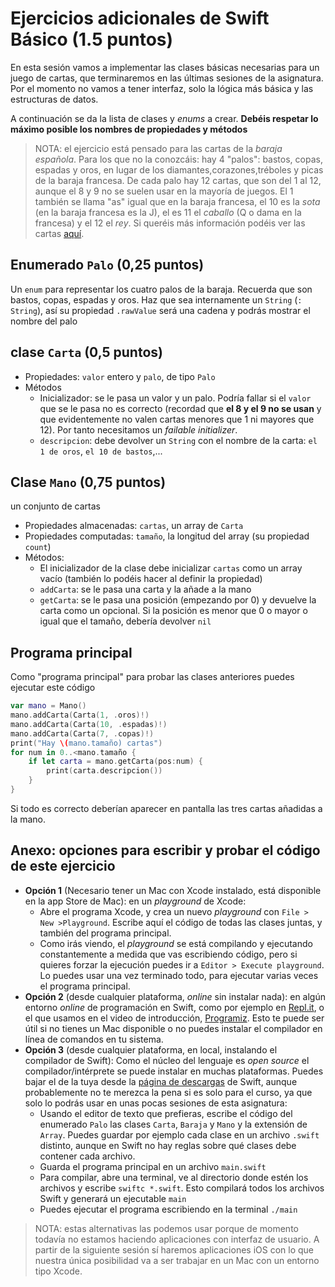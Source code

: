 # Ejercicios adicionales de Swift Básico (1.5 puntos)


En esta sesión vamos a implementar las clases básicas necesarias para un juego de cartas, que terminaremos en las últimas sesiones de la asignatura. Por el momento no vamos a tener interfaz, solo la lógica más básica y las estructuras de datos.

A continuación se da la lista de clases y *enums* a crear. **Debéis respetar lo máximo posible los nombres de propiedades y métodos**

> NOTA: el ejercicio está pensado para las cartas de la *baraja española*. Para los que no la conozcáis: hay 4 "palos": bastos, copas, espadas y oros, en lugar de los diamantes,corazones,tréboles y picas de la baraja francesa. De cada palo hay 12 cartas, que son del 1 al 12, aunque el 8 y 9 no se suelen usar en la mayoría de juegos. El 1 también se llama "as" igual que en la baraja francesa, el 10 es la *sota* (en la baraja francesa es la J), el es 11 el *caballo* (Q o dama en la francesa) y el 12 el *rey*. Si queréis más información podéis ver las cartas [aquí](http://www.salonhogar.net/Enciclopedia/Baraja_espanola/Indice.htm).

## Enumerado `Palo` (0,25 puntos)

Un `enum` para representar los cuatro palos de la baraja. Recuerda que son bastos, copas, espadas y oros. Haz que sea internamente un `String` (`: String`), así su propiedad `.rawValue` será una cadena y podrás mostrar el nombre del palo

## clase `Carta` (0,5 puntos)

- Propiedades: `valor` entero y  `palo`, de tipo `Palo`
- Métodos
    + Inicializador: se le pasa un valor y un palo. Podría fallar si el `valor` que se le pasa no es correcto (recordad que **el 8 y el 9 no se usan** y que evidentemente no valen cartas menores que 1 ni mayores que 12). Por tanto necesitamos un *failable initializer*.
    + `descripcion`: debe devolver un `String` con el nombre de la carta: `el 1 de oros`, `el 10 de bastos`,...
  
## Clase `Mano` (0,75 puntos)

un conjunto de cartas

- Propiedades almacenadas: `cartas`, un array de `Carta`
- Propiedades computadas: `tamaño`, la longitud del array (su propiedad `count`)
- Métodos:
    + El inicializador de la clase debe inicializar `cartas` como un array vacío (también lo podéis hacer al definir la propiedad)
    + `addCarta`: se le pasa una carta y la añade a la mano
    + `getCarta`: se le pasa una posición (empezando por 0) y devuelve la carta como un opcional. Si la posición es menor que 0 o mayor o igual que el tamaño, debería devolver `nil`


## Programa principal

Como "programa principal" para probar las clases anteriores puedes ejecutar este código

```swift
var mano = Mano()
mano.addCarta(Carta(1, .oros)!)
mano.addCarta(Carta(10, .espadas)!)
mano.addCarta(Carta(7, .copas)!)
print("Hay \(mano.tamaño) cartas")
for num in 0..<mano.tamaño {
    if let carta = mano.getCarta(pos:num) {
        print(carta.descripcion())
    }
}
```

Si todo es correcto deberían aparecer en pantalla las tres cartas añadidas a la mano.

## Anexo: opciones para escribir y probar el código de este ejercicio

- **Opción 1** (Necesario tener un Mac con Xcode instalado, está disponible en la app Store de Mac): en un *playground* de Xcode:
    + Abre el programa Xcode, y crea un nuevo *playground* con `File > New >Playground`. Escribe aquí el código de todas las clases juntas, y también del programa principal. 
    + Como irás viendo, el *playground* se está compilando y ejecutando constantemente a medida que vas escribiendo código, pero si quieres forzar la ejecución puedes ir a `Editor > Execute playground`. Lo puedes usar una vez terminado todo, para ejecutar varias veces el programa principal.
- **Opción 2** (desde cualquier plataforma, *online* sin instalar nada): en algún entorno *online* de programación en Swift, como por ejemplo en [Repl.it](https://repl.it/languages/swift
), o el que usamos en el video de introducción, [Programiz](https://www.programiz.com/swift/online-compiler/). Esto te puede ser útil si no tienes un Mac disponible o no puedes instalar el compilador en línea de comandos en tu sistema.
- **Opción 3** (desde cualquier plataforma, en local, instalando el compilador de Swift): Como el núcleo del lenguaje es *open source* el compilador/intérprete se puede instalar en muchas plataformas. Puedes bajar el de la tuya desde la [página de descargas](https://www.swift.org/download/) de Swift, aunque probablemente no te merezca la pena si es solo para el curso, ya que solo lo podrás usar en unas pocas sesiones de esta asignatura:
    + Usando el editor de texto que prefieras, escribe el código del enumerado `Palo` las clases `Carta`, `Baraja` y `Mano` y la extensión de `Array`. Puedes guardar por ejemplo cada clase en un archivo `.swift` distinto, aunque en Swift no hay reglas sobre qué clases debe contener cada archivo.
    + Guarda el programa principal en un archivo `main.swift`
    + Para compilar, abre una terminal, ve al directorio donde estén los archivos y escribe `swiftc *.swift`. Esto compilará todos los archivos Swift y generará un ejecutable `main`
    + Puedes ejecutar el programa escribiendo en la terminal `./main`

>NOTA: estas alternativas las podemos usar porque de momento todavía no estamos haciendo aplicaciones con interfaz de usuario. A partir de la siguiente sesión sí haremos aplicaciones iOS con lo que nuestra única posibilidad va a ser trabajar en un Mac con un entorno tipo Xcode.